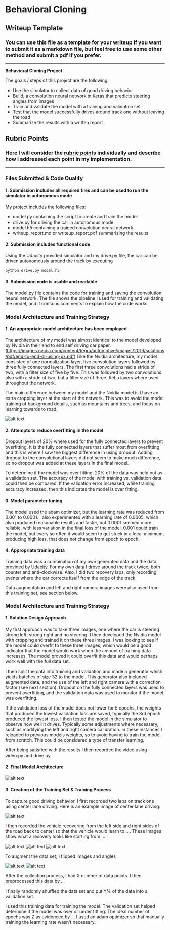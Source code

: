 # **Behavioral Cloning** 

## Writeup Template

### You can use this file as a template for your writeup if you want to submit it as a markdown file, but feel free to use some other method and submit a pdf if you prefer.

---

**Behavioral Cloning Project**

The goals / steps of this project are the following:
* Use the simulator to collect data of good driving behavior
* Build, a convolution neural network in Keras that predicts steering angles from images
* Train and validate the model with a training and validation set
* Test that the model successfully drives around track one without leaving the road
* Summarize the results with a written report


[//]: # (Image References)

[image1]: ./resources/nvidia_cnn.png "Nvidia model"
[image2]: ./resources/my_network.png "my model"
[image3]: ./examples/placeholder_small.png "Recovery Image"
[image4]: ./examples/placeholder_small.png "Recovery Image"
[image5]: ./examples/placeholder_small.png "Recovery Image"
[image6]: ./examples/placeholder_small.png "Normal Image"
[image7]: ./examples/placeholder_small.png "Flipped Image"

## Rubric Points
### Here I will consider the [rubric points](https://review.udacity.com/#!/rubrics/432/view) individually and describe how I addressed each point in my implementation.  

---
### Files Submitted & Code Quality

#### 1. Submission includes all required files and can be used to run the simulator in autonomous mode

My project includes the following files:
* model.py containing the script to create and train the model
* drive.py for driving the car in autonomous mode
* model.h5 containing a trained convolution neural network 
* writeup_report.md or writeup_report.pdf summarizing the results

#### 2. Submission includes functional code
Using the Udacity provided simulator and my drive.py file, the car can be driven autonomously around the track by executing 
```sh
python drive.py model.h5
```

#### 3. Submission code is usable and readable

The model.py file contains the code for training and saving the convolution neural network. The file shows the pipeline I used for training and validating the model, and it contains comments to explain how the code works.

### Model Architecture and Training Strategy

#### 1. An appropriate model architecture has been employed


The architecture of my model was almost identical to the model developed by Nvidia in their end to end self driving car paper. (https://images.nvidia.com/content/tegra/automotive/images/2016/solutions/pdf/end-to-end-dl-using-px.pdf)
Like the Nvidia architecture, my model consisted of one normalization layer, five convolution layers followed by three fully connected layers. The first three convolutions had a stride of two, with a filter size of five by five. This was followed by two convolutions also with a stride of two, but a filter size of three. ReLu layers where used throughout the network. 

The main difference between my model and the Nvidia model is I have an extra cropping layer at the start of the network. This was to avoid the model training of background details, such as mountains and trees, and focus on learning towards to road.

![alt text][image1]

#### 2. Attempts to reduce overfitting in the model

Dropout layers of 20% where used for the fully connected layers to prevent overfitting. It is the fully connected layers that suffer most from  overfitting and this is where I saw the biggest difference in using dropout. Adding dropout to the convolutional layers did not seem to make much difference, so no dropout was added at these layers in the final model.

To determine if the model was over fitting, 20% of the data was held out as a validation set. The accuracy of the model with training vs. validation data could then be compared. If the validation error increased, while training accuracy increased, then this indicates the model is over fitting.

#### 3. Model parameter tuning

The model used the adam optimizer, but the learning rate was reduced from 0.001 to 0.0001. I also experimented with a learning rate of 0.0005, which also produced reasonable results and faster, but 0.0001 seemed more reliable, with less variation in the final loss of the model. 0.001 could train the model, but every so often it would seem to get stuck in a local minimum, producing high loss, that does not change from epoch to epoch. 

#### 4. Appropriate training data

Training data was a combination of my own generated data and the data provided by Udacity. For my own data I drove around the track twice, both counter and anti-clockwise. Also, I did two recovery laps, only recording events where the car corrects itself from the edge of the track.

Data augmentation and left and right camera images were also used from this training set, see section below.


### Model Architecture and Training Strategy

#### 1. Solution Design Approach

My first approach was to take three images, one where the car is steering strong left, strong right and no steering. I then developed the Nvidia model with cropping and trained it on these three images. I was looking to see if the model could overfit to these three images, which would be a good indicator that the model would work when the amount of training data increases. The model proved it could overfit this data and would perhaps work well with the full data set.

I then split the data into training and validation and made a generator which yields batches of size 32 to the model. This generator also included augmented data, and the use of the left and right camera with a correction factor (see next section). Dropout on the fully connected layers was used to prevent overfitting, and the validation data was used to monitor if the model was overfitting.

If the validation loss of the model does not lower for 5 epochs, the weights that produced the lowest validation loss are saved, typically the 3rd epoch produced the lowest loss. I then tested the model in the simulator to observe how well it drives. Typically some adjustments where necessary, such as modifying the left and right camera calibration. In these instances I reloaded to previous models weights, so to avoid having to train the model from scratch. This could be considered a type of transfer learning. 

After being satisfied with the results I then recorded the video using video.py and drive.py

#### 2. Final Model Architecture

![alt text][image2]

#### 3. Creation of the Training Set & Training Process

To capture good driving behavior, I first recorded two laps on track one using center lane driving. Here is an example image of center lane driving:

![alt text][image2]

I then recorded the vehicle recovering from the left side and right sides of the road back to center so that the vehicle would learn to .... These images show what a recovery looks like starting from ... :

![alt text][image3]
![alt text][image4]
![alt text][image5]


To augment the data set, I flipped images and angles 

![alt text][image6]
![alt text][image7]


After the collection process, I had X number of data points. I then preprocessed this data by ...


I finally randomly shuffled the data set and put Y% of the data into a validation set. 

I used this training data for training the model. The validation set helped determine if the model was over or under fitting. The ideal number of epochs was Z as evidenced by ... I used an adam optimizer so that manually training the learning rate wasn't necessary.
